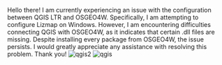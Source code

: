 Hello there! I am currently experiencing an issue with the configuration between QGIS LTR and OSGEO4W. Specifically, I am attempting to configure Lizmap on Windows. However, I am encountering difficulties connecting QGIS with OSGEO4W, as it indicates that certain .dll files are missing. Despite installing every package from OSGEO4W, the issue persists. I would greatly appreciate any assistance with resolving this problem. Thank you!
![qgis2](https://github.com/yasirrahman/Facing-an-issue-in-configuration-between-qgis-ltr-with-OSGEO4W./assets/29072896/70a67ff7-b1e7-4878-bafa-e312c69c71d1)
![qgis](https://github.com/yasirrahman/Facing-an-issue-in-configuration-between-qgis-ltr-with-OSGEO4W./assets/29072896/e32a6711-10a3-4d1a-951f-c1c6a0894056)
